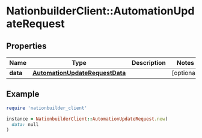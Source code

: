 # NationbuilderClient::AutomationUpdateRequest

## Properties

| Name | Type | Description | Notes |
| ---- | ---- | ----------- | ----- |
| **data** | [**AutomationUpdateRequestData**](AutomationUpdateRequestData.md) |  | [optional] |

## Example

```ruby
require 'nationbuilder_client'

instance = NationbuilderClient::AutomationUpdateRequest.new(
  data: null
)
```

